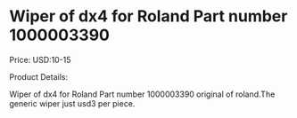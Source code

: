 # Wiper of dx4 for Roland Part number 1000003390

Price: USD:10-15

Product Details:

Wiper of dx4 for Roland Part number 1000003390
original of roland.The generic wiper just usd3 per piece.